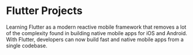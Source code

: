 # Flutter Projects

Learning Flutter as a modern reactive mobile framework that removes a lot of the complexity found in building native mobile apps for iOS and Android. With Flutter, developers can now build fast and native mobile apps from a single codebase.

